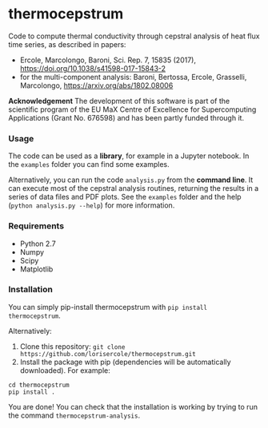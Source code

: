 # thermocepstrum
Code to compute thermal conductivity through cepstral analysis of heat flux time series, as described in papers:
 - Ercole, Marcolongo, Baroni, Sci. Rep. 7, 15835 (2017), https://doi.org/10.1038/s41598-017-15843-2
 - for the multi-component analysis:  Baroni, Bertossa, Ercole, Grasselli, Marcolongo, https://arxiv.org/abs/1802.08006

**Acknowledgement**  The development of this software is part of the scientific program of the EU MaX Centre of Excellence for Supercomputing Applications (Grant No. 676598) and has been partly funded through it.

### Usage
The code can be used as a **library**, for example in a Jupyter notebook.
In the `examples` folder you can find some examples.

Alternatively, you can run the code `analysis.py` from the **command line**.
It can execute most of the cepstral analysis routines, returning the results in a series of data files and PDF plots.
See the `examples` folder and the help (`python analysis.py --help`) for more information.

### Requirements
 - Python 2.7
 - Numpy
 - Scipy
 - Matplotlib

### Installation
  You can simply pip-install thermocepstrum with `pip install thermocepstrum`.

  Alternatively:
  1. Clone this repository: `git clone https://github.com/lorisercole/thermocepstrum.git`
  2. Install the package with pip (dependencies will be automatically downloaded). For example:
```
cd thermocepstrum
pip install .
```

  You are done! You can check that the installation is working by trying to run the command `thermocepstrum-analysis`.
